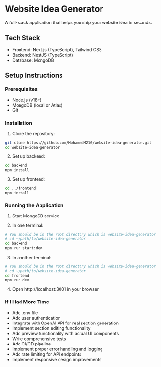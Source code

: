 # Website Idea Generator

A full-stack application that helps you ship your website idea in seconds.

## Tech Stack
- Frontend: Next.js (TypeScript), Tailwind CSS
- Backend: NestJS (TypeScript)
- Database: MongoDB

## Setup Instructions

### Prerequisites
- Node.js (v18+)
- MongoDB (local or Atlas)
- Git

### Installation

1. Clone the repository:
```bash
git clone https://github.com/MohamedM216/website-idea-generator.git
cd website-idea-generator
```

2. Set up backend:
```bash
cd backend
npm install
```

3. Set up frontend:
```bash
cd ../frontend
npm install
```

### Running the Application

1. Start MongoDB service

2. In one terminal:
```bash
# You should be in the root directory which is website-idea-generator
# cd ~/path/to/website-idea-generator
cd backend
npm run start:dev
```

3. In another terminal:
```bash
# You should be in the root directory which is website-idea-generator
# cd ~/path/to/website-idea-generator
cd frontend
npm run dev
```

4. Open http://localhost:3001 in your browser

### If I Had More Time

- Add .env file
- Add user authentication
- Integrate with OpenAI API for real section generation
- Implement section editing functionality
- Add preview functionality with actual UI components
- Write comprehensive tests
- Add CI/CD pipeline
- Implement proper error handling and logging
- Add rate limiting for API endpoints
- Implement responsive design improvements

